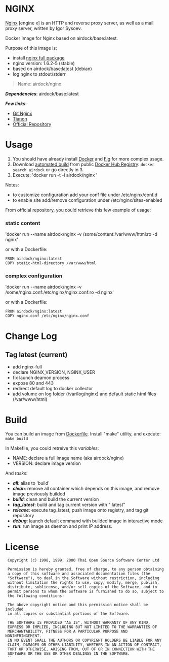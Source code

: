 # NGINX

[Nginx](http://nginx.org/) [engine x] is an HTTP and reverse proxy server, as well as a mail proxy server, written by Igor Sysoev.

Docker Image for Nginx based on airdock/base:latest.

Purpose of this image is:

- install [nginx full package](https://packages.debian.org/jessie/nginx-full)
- nginx version: 1.6.2-5 (stable)
- based on airdock/base:latest (debian)
- log nginx to stdout/stderr


> Name: airdock/nginx

***Dependencies***: airdock/base:latest

***Few links***:

- [Git Nginx](https://github.com/nginxinc)
- [Tianon](https://github.com/tianon/dockerfiles/tree/master/nginx)
- [Official Repository](https://registry.hub.docker.com/_/nginx/)


# Usage

1. You should have already install [Docker](https://www.docker.com/) and [Fig](http://www.fig.sh/) for more complex usage.
2. Download [automated build](https://registry.hub.docker.com/u/airdock/) from public [Docker Hub Registry](https://registry.hub.docker.com/):
`docker search airdock` or go directly in 3.
3. Execute:
	'docker run -t -i  airdock/nginx '


Notes:

- to customize configuration add your conf file under /etc/nginx/conf.d
- to enable site add/remove configuration under /etc/nginx/sites-enabled

From official repository, you could retrieve this few example of usage:

### static content

'docker run --name airdock/nginx -v /some/content:/var/www/html:ro -d nginx'

or with a Dockerfile:

```
FROM airdock/nginx:latest
COPY static-html-directory /var/www/html
```

### complex configuration

'docker run --name airdock/nginx -v /some/nginx.conf:/etc/nginx/nginx.conf:ro -d nginx'

or with a Dockerfile:

```
FROM airdock/nginx:latest
COPY nginx.conf /etc/nginx/nginx.conf
```

# Change Log

## Tag latest (current)

- add nginx-full
- declare NGINX_VERSION, NGINX_USER
- fix launch deamon process
- expose 80 and 443
- redirect default log to docker collector
- add volume on log folder (/var/log/nginx) and default static html files (/var/www/html)

# Build

You can build an image from [Dockerfile](https://github.com/airdock-io/docker-nginx).
Install "make" utility, and execute: `make build`

In Makefile, you could retreive this *variables*:

- NAME: declare a full image name (aka airdock/nginx)
- VERSION: declare image version

And *tasks*:

- ***all***: alias to 'build'
- ***clean***: remove all container which depends on this image, and remove image previously builded
- ***build***: clean and build the current version
- ***tag_latest***: build and tag current version with ":latest"
- ***release***: execute tag_latest, push image onto registry, and tag git repository
- ***debug***: launch default command with builded image in interactive mode
- ***run***: run image as daemon and print IP address.



# License

```
 Copyright (c) 1998, 1999, 2000 Thai Open Source Software Center Ltd

 Permission is hereby granted, free of charge, to any person obtaining
 a copy of this software and associated documentation files (the
 "Software"), to deal in the Software without restriction, including
 without limitation the rights to use, copy, modify, merge, publish,
 distribute, sublicense, and/or sell copies of the Software, and to
 permit persons to whom the Software is furnished to do so, subject to
 the following conditions:

 The above copyright notice and this permission notice shall be included
 in all copies or substantial portions of the Software.

 THE SOFTWARE IS PROVIDED "AS IS", WITHOUT WARRANTY OF ANY KIND,
 EXPRESS OR IMPLIED, INCLUDING BUT NOT LIMITED TO THE WARRANTIES OF
 MERCHANTABILITY, FITNESS FOR A PARTICULAR PURPOSE AND NONINFRINGEMENT.
 IN NO EVENT SHALL THE AUTHORS OR COPYRIGHT HOLDERS BE LIABLE FOR ANY
 CLAIM, DAMAGES OR OTHER LIABILITY, WHETHER IN AN ACTION OF CONTRACT,
 TORT OR OTHERWISE, ARISING FROM, OUT OF OR IN CONNECTION WITH THE
 SOFTWARE OR THE USE OR OTHER DEALINGS IN THE SOFTWARE.
 ``
